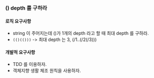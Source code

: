 ### () depth 를 구하라

#### 로직 요구사항

- string 이 주어지는데 ()가 1개의 depth 라고 할 때 최대 depth 를 구하라.
- `(()(()))` -> 최대 depth 는 3, (/1..(/2(/3)))

#### 개발적 요구사항

- TDD 를 이용하자.
- 객체지향 생활 체조 원칙을 사용하자.

